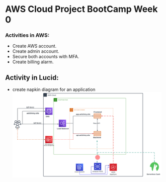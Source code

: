 # AWS Cloud Project BootCamp Week 0 

### Activities in AWS:
- Create AWS account.
- Create admin account.
- Secure both accounts with MFA.
- Create billing alarm.

## Activity in Lucid:
- create napkin diagram for an application
![CrudderNapkinDiagram](images/CrudderNapkinDiagram.svg)



